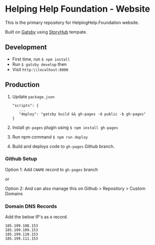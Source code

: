 # Helping Help Foundation - Website
This is the primary repository for HelpingHelp.Foundation website.

Built on [Gatsby](https://www.gatsbyjs.org/) using [StoryHub](https://redq.io/storyhub) tempate.

## Development
- First time, run `$ npm install`
- Run `$ gatsby develop` then
- Visit `http:\\localhost:8000`

## Production
1. Update `package.json`

   ```
   "scripts": {
      ...
      "deploy": "gatsby build && gh-pages -d public -b gh-pages"
   }
   ```

2. Install `gh-pages` plugin using `$ npm install gh-pages`

3. Run npm command `$ npm run deploy`

4. Build and deploys code to `gh-pages` Github branch.

### Github Setup
Option 1: Add `CNAME` record to `gh-pages` branch

or

Option 2: And can also manage this on Github > Repository > Custom Domains

### Domain DNS Records
Add the below IP's as `A` record.
   ```
   185.199.108.153
   185.199.109.153
   185.199.110.153
   185.199.111.153
   ```
